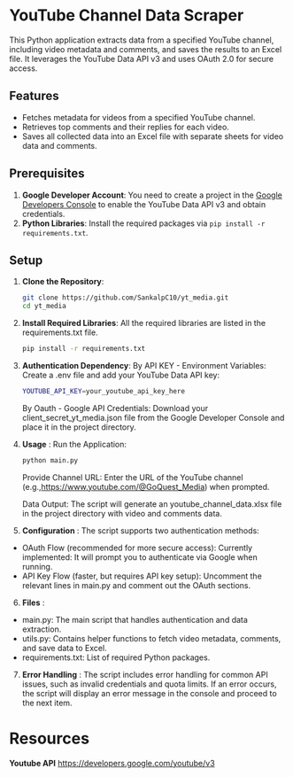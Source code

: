 # YouTube Channel Data Scraper

This Python application extracts data from a specified YouTube channel, including video metadata and comments, and saves the results to an Excel file. It leverages the YouTube Data API v3 and uses OAuth 2.0 for secure access.

## Features

- Fetches metadata for videos from a specified YouTube channel.
- Retrieves top comments and their replies for each video.
- Saves all collected data into an Excel file with separate sheets for video data and comments.

## Prerequisites

1. **Google Developer Account**: You need to create a project in the [Google Developers Console](https://console.developers.google.com/) to enable the YouTube Data API v3 and obtain credentials.
2. **Python Libraries**: Install the required packages via `pip install -r requirements.txt`.

## Setup

1. **Clone the Repository**:
   ```bash
   git clone https://github.com/SankalpC10/yt_media.git
   cd yt_media
   ```
   
2. **Install Required Libraries**:
    All the required libraries are listed in the requirements.txt file.
    ```bash
    pip install -r requirements.txt
    ```
3. **Authentication Dependency**:
    By API KEY - Environment Variables:
    Create a .env file and add your YouTube Data API key:
    ```bash
    YOUTUBE_API_KEY=your_youtube_api_key_here
   ```
    By Oauth - Google API Credentials:
    Download your client_secret_yt_media.json file from the Google Developer Console and place it in the project directory.

4. **Usage** :
 Run the Application:
    ```bash
    python main.py
    ```

    Provide Channel URL:
    Enter the URL of the YouTube channel (e.g.,https://www.youtube.com/@GoQuest_Media) when prompted.

    Data Output:
    The script will generate an youtube_channel_data.xlsx file in the project directory with video and comments data.

5. **Configuration** :
The script supports two authentication methods:
- OAuth Flow (recommended for more secure access): Currently implemented: It will prompt you to authenticate via Google when running.
- API Key Flow (faster, but requires API key setup): Uncomment the relevant lines in main.py and comment out the OAuth sections.

6. **Files** :
- main.py: The main script that handles authentication and data extraction.
- utils.py: Contains helper functions to fetch video metadata, comments, and save data to Excel.
- requirements.txt: List of required Python packages.

7. **Error Handling** : 
The script includes error handling for common API issues, such as invalid credentials and quota limits. If an error occurs, the script will display an error message in the console and proceed to the next item.

# Resources
**Youtube API**
https://developers.google.com/youtube/v3